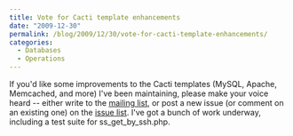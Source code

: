 ```yaml
---
title: Vote for Cacti template enhancements
date: "2009-12-30"
permalink: /blog/2009/12/30/vote-for-cacti-template-enhancements/
categories:
  - Databases
  - Operations
---
```

If you'd like some improvements to the Cacti templates (MySQL, Apache, Memcached, and more) I've been maintaining, please make your voice heard -- either write to the [mailing list][1], or post a new issue (or comment on an existing one) on the [issue list][2]. I've got a bunch of work underway, including a test suite for ss\_get\_by_ssh.php.

 [1]: http://groups.google.com/group/better-cacti-templates
 [2]: http://code.google.com/p/mysql-cacti-templates/issues/list
